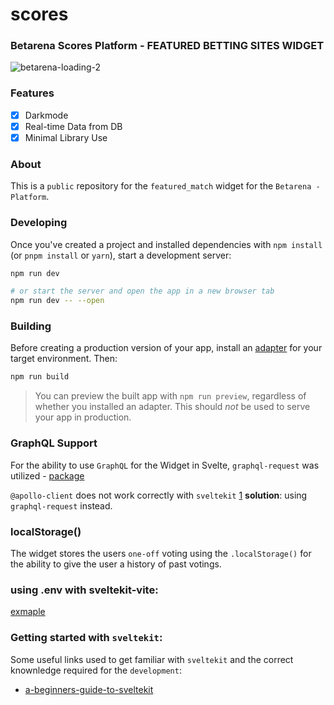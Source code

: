# scores

### Betarena Scores Platform - FEATURED BETTING SITES WIDGET

![betarena-loading-2](https://user-images.githubusercontent.com/20924663/149849423-3090443b-0bfb-4983-b06b-49c4b2b2fd95.gif)

### Features

- [x] Darkmode
- [x] Real-time Data from DB
- [x] Minimal Library Use

### About

This is a `public` repository for the `featured_match` widget for the `Betarena - Platform`.

### Developing

Once you've created a project and installed dependencies with `npm install` (or `pnpm install` or `yarn`), start a development server:

```bash
npm run dev

# or start the server and open the app in a new browser tab
npm run dev -- --open
```

### Building

Before creating a production version of your app, install an [adapter](https://kit.svelte.dev/docs#adapters) for your target environment. Then:

```bash
npm run build
```

> You can preview the built app with `npm run preview`, regardless of whether you installed an adapter. This should _not_ be used to serve your app in production.

### GraphQL Support

For the ability to use `GraphQL` for the Widget in Svelte, `graphql-request` was utilized - [package](https://www.npmjs.com/package/graphql-request)

`@apollo-client` does not work correctly with `sveltekit` [1](https://github.com/timhall/svelte-apollo/issues/97)
**solution**: using `graphql-request` instead.

### localStorage()

The widget stores the users `one-off` voting using the `.localStorage()` for the ability to give the user a history of past votings.

### using .env with sveltekit-vite:

[exmaple](https://dev.to/danawoodman/storing-environment-variables-in-sveltekit-2of3)

### Getting started with `sveltekit`:

Some useful links used to get familiar with `sveltekit` and the correct knownledge required for the `development`:

- [a-beginners-guide-to-sveltekit](https://www.sitepoint.com/a-beginners-guide-to-sveltekit/)